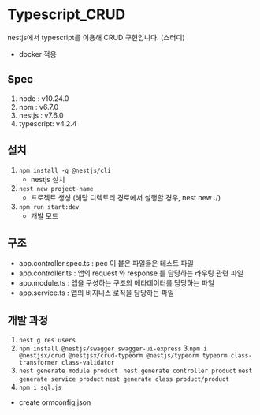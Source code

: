 # Typescript_CRUD
nestjs에서 typescript를 이용해 CRUD 구현입니다. (스터디)
- docker 적용


## Spec
1. node : v10.24.0
2. npm : v6.7.0
3. nestjs : v7.6.0
4. typescript: v4.2.4


## 설치
1. `npm install -g @nestjs/cli`
    - nestjs 설치
2. `nest new project-name`
    - 프로젝트 생성 (해당 디렉토리 경로에서 실행할 경우, nest new ./)
3. `npm run start:dev`
    - 개발 모드 


## 구조
- app.controller.spec.ts : pec 이 붙은 파일들은 테스트 파일
- app.controller.ts : 앱의 request 와 response 를 담당하는 라우팅 관련 파일
- app.module.ts : 앱을 구성하는 구조의 메타데이터를 담당하는 파일
- app.service.ts : 앱의 비지니스 로직을 담당하는 파일



## 개발 과정
1. `nest g res users`
2. `npm install @nestjs/swagger swagger-ui-express` 
3.`npm i @nestjsx/crud @nestjsx/crud-typeorm @nestjs/typeorm typeorm class-transformer class-validator`
4. `nest generate module product `
`nest generate controller product`
`nest generate service product`
`nest generate class product/product`
5. `npm i sql.js`
- create ormconfig.json